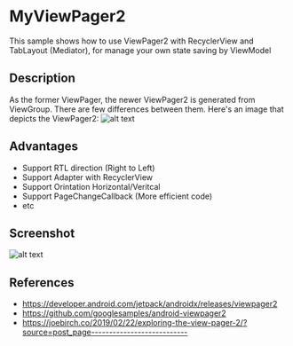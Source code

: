 # MyViewPager2
This sample shows how to use ViewPager2 with RecyclerView and TabLayout (Mediator), for manage your own state saving by ViewModel

## Description
As the former ViewPager, the newer ViewPager2 is generated from ViewGroup. There are few differences between them. Here's an image that depicts the ViewPager2:
![alt text](https://joebirch.files.wordpress.com/2019/02/vp2.png?w=1360)

## Advantages
 * Support RTL direction (Right to Left)
 * Support Adapter with RecyclerView
 * Support Orintation Horizontal/Veritcal
 * Support PageChangeCallback (More efficient code)
 * etc

## Screenshot
![alt text](https://github.com/rizqiaryansa/MyViewPager2/blob/master/app/images/viewpager2.gif?raw=true)

## References

  * https://developer.android.com/jetpack/androidx/releases/viewpager2
  * https://github.com/googlesamples/android-viewpager2
  * https://joebirch.co/2019/02/22/exploring-the-view-pager-2/?source=post_page---------------------------
